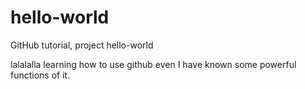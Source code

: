 # hello-world
GitHub tutorial, project hello-world

lalalalla learning how to use github even I have known some powerful functions of it.
